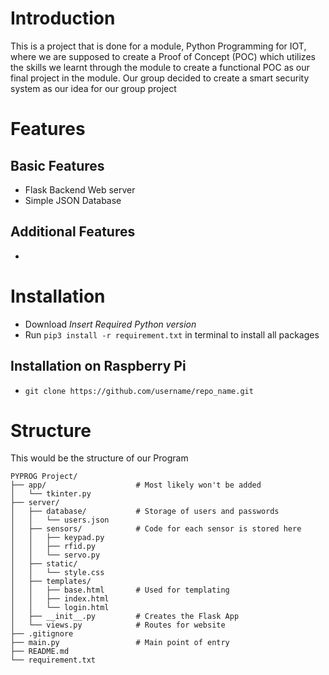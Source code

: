 # Introduction
This is a project that is done for a module, Python Programming for IOT, where we are supposed to create a Proof of Concept (POC) which utilizes the skills we learnt through the module to create a functional POC as our final project in the module. 
Our group decided to create a smart security system as our idea for our group project

# Features
## Basic Features
- Flask Backend Web server
- Simple JSON Database

## Additional Features
- 

# Installation
 - Download *Insert Required Python version*
 - Run `pip3 install -r requirement.txt` in terminal to install all packages
## Installation on Raspberry Pi
- `git clone https://github.com/username/repo_name.git`

# Structure
This would be the structure of our Program
```
PYPROG Project/
├── app/                    # Most likely won't be added
│   └── tkinter.py
├── server/
│   ├── database/           # Storage of users and passwords
│   │   └── users.json
│   ├── sensors/            # Code for each sensor is stored here
│   │   ├── keypad.py      
│   │   ├── rfid.py      
│   │   └── servo.py
│   ├── static/
│   │   └── style.css
│   ├── templates/
│   │   ├── base.html       # Used for templating
│   │   ├── index.html       
│   │   └── login.html
│   ├── __init__.py         # Creates the Flask App
│   └── views.py            # Routes for website
├── .gitignore
├── main.py                 # Main point of entry
├── README.md
└── requirement.txt
```



